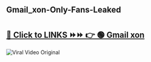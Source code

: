 
 ## Gmail_xon-Only-Fans-Leaked

# <h2><a href="https://clipsfans.com/Gmail_xon&ref=git">🔗 Click to LINKS ⏩⏩ 👉 🟢 Gmail xon </a></h2>

<a href="https://clipsfans.com/Gmail_xon&ref=git" rel="nofollow" data-target="animated-image.originalLink"><img src="https://i.ibb.co.com/xMMVF88/686577567.gif" alt="Viral Video Original" style="max-width: 100%; display: inline-block;" data-target="animated-image.originalImage"></a>
